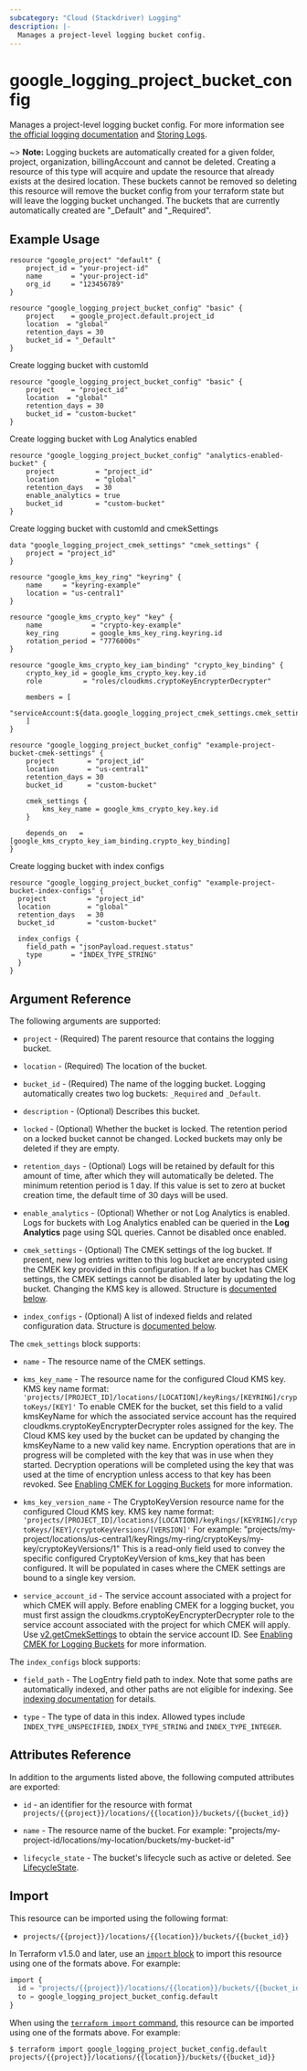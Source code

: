 ```yaml
---
subcategory: "Cloud (Stackdriver) Logging"
description: |-
  Manages a project-level logging bucket config.
---
```


# google_logging_project_bucket_config

Manages a project-level logging bucket config. For more information see
[the official logging documentation](https://cloud.google.com/logging/docs/) and
[Storing Logs](https://cloud.google.com/logging/docs/storage).

~> **Note:** Logging buckets are automatically created for a given folder, project, organization, billingAccount and cannot be deleted. Creating a resource of this type will acquire and update the resource that already exists at the desired location. These buckets cannot be removed so deleting this resource will remove the bucket config from your terraform state but will leave the logging bucket unchanged. The buckets that are currently automatically created are "_Default" and "_Required".

## Example Usage

```hcl
resource "google_project" "default" {
	project_id = "your-project-id"
	name       = "your-project-id"
	org_id     = "123456789"
}

resource "google_logging_project_bucket_config" "basic" {
	project    = google_project.default.project_id
	location  = "global"
	retention_days = 30
	bucket_id = "_Default"
}
```

Create logging bucket with customId

```hcl
resource "google_logging_project_bucket_config" "basic" {
	project    = "project_id"
	location  = "global"
	retention_days = 30
	bucket_id = "custom-bucket"
}
```

Create logging bucket with Log Analytics enabled

```hcl
resource "google_logging_project_bucket_config" "analytics-enabled-bucket" {
	project          = "project_id"
	location         = "global"
	retention_days   = 30
	enable_analytics = true
	bucket_id        = "custom-bucket"
}
```

Create logging bucket with customId and cmekSettings

```hcl
data "google_logging_project_cmek_settings" "cmek_settings" {
	project = "project_id"
}

resource "google_kms_key_ring" "keyring" {
	name     = "keyring-example"
	location = "us-central1"
}

resource "google_kms_crypto_key" "key" {
	name            = "crypto-key-example"
	key_ring        = google_kms_key_ring.keyring.id
	rotation_period = "7776000s"
}

resource "google_kms_crypto_key_iam_binding" "crypto_key_binding" {
	crypto_key_id = google_kms_crypto_key.key.id
	role          = "roles/cloudkms.cryptoKeyEncrypterDecrypter"
	
	members = [
		"serviceAccount:${data.google_logging_project_cmek_settings.cmek_settings.service_account_id}",
	]
}

resource "google_logging_project_bucket_config" "example-project-bucket-cmek-settings" {
	project        = "project_id"
	location       = "us-central1"
	retention_days = 30
	bucket_id      = "custom-bucket"

	cmek_settings {
		kms_key_name = google_kms_crypto_key.key.id
	}

	depends_on   = [google_kms_crypto_key_iam_binding.crypto_key_binding]
}
```

Create logging bucket with index configs

```hcl
resource "google_logging_project_bucket_config" "example-project-bucket-index-configs" {
  project          = "project_id"
  location         = "global"
  retention_days   = 30
  bucket_id        = "custom-bucket"

  index_configs {
    field_path = "jsonPayload.request.status"
    type       = "INDEX_TYPE_STRING"
  }
}
```

## Argument Reference

The following arguments are supported:

* `project` - (Required) The parent resource that contains the logging bucket.

* `location` - (Required) The location of the bucket.

* `bucket_id` - (Required) The name of the logging bucket. Logging automatically creates two log buckets: `_Required` and `_Default`.

* `description` - (Optional) Describes this bucket.

* `locked` - (Optional) Whether the bucket is locked. The retention period on a locked bucket cannot be changed. Locked buckets may only be deleted if they are empty.

* `retention_days` - (Optional) Logs will be retained by default for this amount of time, after which they will automatically be deleted. The minimum retention period is 1 day. If this value is set to zero at bucket creation time, the default time of 30 days will be used.

* `enable_analytics` - (Optional) Whether or not Log Analytics is enabled. Logs for buckets with Log Analytics enabled can be queried in the **Log Analytics** page using SQL queries. Cannot be disabled once enabled.

* `cmek_settings` - (Optional) The CMEK settings of the log bucket. If present, new log entries written to this log bucket are encrypted using the CMEK key provided in this configuration. If a log bucket has CMEK settings, the CMEK settings cannot be disabled later by updating the log bucket. Changing the KMS key is allowed. Structure is [documented below](#nested_cmek_settings).

* `index_configs` - (Optional) A list of indexed fields and related configuration data. Structure is [documented below](#nested_index_configs).

<a name="nested_cmek_settings"></a>The `cmek_settings` block supports:

* `name` - The resource name of the CMEK settings.

* `kms_key_name` - The resource name for the configured Cloud KMS key.
KMS key name format:
`'projects/[PROJECT_ID]/locations/[LOCATION]/keyRings/[KEYRING]/cryptoKeys/[KEY]'`
To enable CMEK for the bucket, set this field to a valid kmsKeyName for which the associated service account has the required cloudkms.cryptoKeyEncrypterDecrypter roles assigned for the key.
The Cloud KMS key used by the bucket can be updated by changing the kmsKeyName to a new valid key name. Encryption operations that are in progress will be completed with the key that was in use when they started. Decryption operations will be completed using the key that was used at the time of encryption unless access to that key has been revoked.
See [Enabling CMEK for Logging Buckets](https://cloud.google.com/logging/docs/routing/managed-encryption-storage) for more information.

* `kms_key_version_name` - The CryptoKeyVersion resource name for the configured Cloud KMS key.
KMS key name format:
`'projects/[PROJECT_ID]/locations/[LOCATION]/keyRings/[KEYRING]/cryptoKeys/[KEY]/cryptoKeyVersions/[VERSION]'`
For example:
"projects/my-project/locations/us-central1/keyRings/my-ring/cryptoKeys/my-key/cryptoKeyVersions/1"
This is a read-only field used to convey the specific configured CryptoKeyVersion of kms_key that has been configured. It will be populated in cases where the CMEK settings are bound to a single key version.

* `service_account_id` - The service account associated with a project for which CMEK will apply.
Before enabling CMEK for a logging bucket, you must first assign the cloudkms.cryptoKeyEncrypterDecrypter role to the service account associated with the project for which CMEK will apply. Use [v2.getCmekSettings](https://cloud.google.com/logging/docs/reference/v2/rest/v2/TopLevel/getCmekSettings#google.logging.v2.ConfigServiceV2.GetCmekSettings) to obtain the service account ID.
See [Enabling CMEK for Logging Buckets](https://cloud.google.com/logging/docs/routing/managed-encryption-storage) for more information.

<a name="nested_index_configs"></a>The `index_configs` block supports:

* `field_path` - The LogEntry field path to index.
Note that some paths are automatically indexed, and other paths are not eligible for indexing. See [indexing documentation](https://cloud.google.com/logging/docs/analyze/custom-index) for details.

* `type` - The type of data in this index. Allowed types include `INDEX_TYPE_UNSPECIFIED`, `INDEX_TYPE_STRING` and `INDEX_TYPE_INTEGER`.

## Attributes Reference

In addition to the arguments listed above, the following computed attributes are
exported:

* `id` - an identifier for the resource with format `projects/{{project}}/locations/{{location}}/buckets/{{bucket_id}}`

* `name` -  The resource name of the bucket. For example: "projects/my-project-id/locations/my-location/buckets/my-bucket-id"

* `lifecycle_state` -  The bucket's lifecycle such as active or deleted. See [LifecycleState](https://cloud.google.com/logging/docs/reference/v2/rest/v2/billingAccounts.buckets#LogBucket.LifecycleState).

## Import

This resource can be imported using the following format:

* `projects/{{project}}/locations/{{location}}/buckets/{{bucket_id}}`

In Terraform v1.5.0 and later, use an [`import` block](https://developer.hashicorp.com/terraform/language/import) to import this resource using one of the formats above. For example:

```tf
import {
  id = "projects/{{project}}/locations/{{location}}/buckets/{{bucket_id}}"
  to = google_logging_project_bucket_config.default
}
```

When using the [`terraform import` command](https://developer.hashicorp.com/terraform/cli/commands/import), this resource can be imported using one of the formats above. For example:

```
$ terraform import google_logging_project_bucket_config.default projects/{{project}}/locations/{{location}}/buckets/{{bucket_id}}
```
